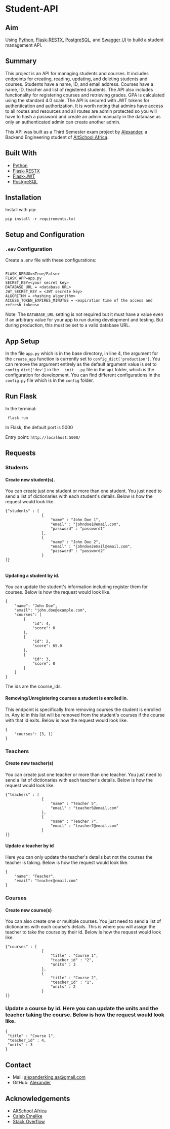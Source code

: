 # Student-API

## Aim
Using [Python](https://www.python.org/), [Flask-RESTX](https://flask-restx.readthedocs.io/en/latest/), [PostgreSQL](https://www.postgresql.org), and [Swagger UI](https://swagger.io/tools/swagger-ui/) to build a student management API.

## Summary
This project is an API for managing students and courses. It includes endpoints for creating, reading, updating, and deleting students and courses. 
Students have a name, ID, and email address. Courses have a name, ID, teacher and list of registered students. 
The API also includes functionality for registering courses and retrieving grades. GPA is calculated using the standard 4.0 scale.
The API is secured with JWT tokens for authentication and authorization. It is worth noting that admins have access to all routes and resources and all routes are admin protected so you will have to hash a password and create an admin manually in the database as only an authenticated admin can create another admin.  

This API was built as a Third Semester exam project by [Alexander](https://github.com/Anyaegbunam-Alexander), a Backend Engineering student of [AltSchool Africa](https://www.altschoolafrica.com/).

## Built With
- [Python](https://www.python.org/)
- [Flask-RESTX](https://flask-restx.readthedocs.io/en/latest/)
- [Flask-JWT](https://flask-jwt-extended.readthedocs.io/en/stable/)
- [PostgreSQL](https://www.postgresql.org)

## Installation
Install with pip:
```
pip install -r requirements.txt
```

## Setup and Configuration

### `.env` Configuration
Create a .env file with these configurations:
```

FLASK_DEBUG=<True/False>
FLASK_APP=app.py
SECRET_KEY=<your secret key>
DATABASE_URL = <database URL>
JWT_SECRET_KEY = <JWT secrete key>
ALGORITHM = <hashing algorithm>
ACCESS_TOKEN_EXPIRES_MINUTES = <expiration time of the access and refresh tokens>

```  
Note: The `DATABASE_URL` setting is not required but it must have a value even if an arbitrary value for your app to run during development and testing. But during production, this must be set to a valid database URL.  


## App Setup

In the file `app.py` which is in the base directory, in line 4, the argument for the `create_app` function is currently set to `config_dict['production']`. 
You can remove the argument entirely as the default argument value is set to `config_dict['dev']` in the `__init__.py` file in the `api` folder, which is the configuration for development.
You can find different configurations in the `config.py` file which is in the `config` folder.



## Run Flask
In the terminal:
```
 flask run
```
In Flask, the default port is 5000  

Entry point: `http://localhost:5000/`



## Requests
### Students
####  Create new student(s).
You can create just one student or more than one student. You just need to send a list of dictionaries with each student's details. Below is how the request would look like.
```
{"students" : [
                {
                    "name" : "John Doe 1",
                    "email" : "johndoe1@email.com",
                    "password" : "password1"
                },
                {
                    "name" : "John Doe 2",
                    "email" : "johndoe2email@email.com",
                    "password" : "password2"
                }
]}


```

#### Updating a student by id.
You can update the student's information including register them for courses. Below is how the request would look like.
```
{
    "name": "John Doe",
    "email": "john.doe@example.com",
    "courses": [
        {
            "id": 4,
            "score": 0
        },
        {
            "id": 2,
            "score": 65.0
        },
        {
            "id": 3,
            "score": 0
        }
    ]
}

```
The ids are the course_ids.

#### Removing/Unregistering courses a student is enrolled in.
This endpoint is specifically from removing courses the student is enrolled in. Any id in this list will be removed from the student's courses if the course with that id exits. Below is how the request would look like.
```
{
    "courses": [3, 1]
}
```

### Teachers
#### Create new teacher(s)
You can create just one teacher or more than one teacher. You just need to send a list of dictionaries with each teacher's details. Below is how the request would look like.
```
{"teachers" : [
                {
                    "name" : "Teacher 5",
                    "email" : "teacher5@email.com"
                },
                {
                    "name" : "Teacher 7",
                    "email" : "teacher7@email.com"
                }
]}

```
#### Update a teacher by id
Here you can only update the teacher's details but not the courses the teacher is taking. Below is how the request would look like.
```
{
	"name": "Teacher",
	"email": "teacher@email.com"
}
```

### Courses
#### Create new course(s)
You can also create one or multiple courses. You just need to send a list of dictionaries with each course's details. This is where you will assign the teacher to take the course by their id. Below is how the request would look like.
```
{"courses" : [
                {
                    "title" : "Course 1",
                    "teacher_id" : "2",
                    "units" : 3
                },
                {
                    "title" : "Course 2",
                    "teacher_id" : "1",
                    "units" : 2
                }        
]}

```
### Update a course by id. Here you can update the units and the teacher taking the course. Below is how the request would look like.
```
{
 "title" : "Course 1",
 "teacher_id" : 4,
 "units" : 3
}
```

## Contact
- Mail: alexanderking.aa@gmail.com
- GitHub: [Alexander](https://github.com/Anyaegbunam-Alexander)

## Acknowledgements
- [AltSchool Africa](https://www.altschoolafrica.com/)
- [Caleb Emelike](https://github.com/CalebEmelike)
- [Stack Overflow](https://stackoverflow.com/)
